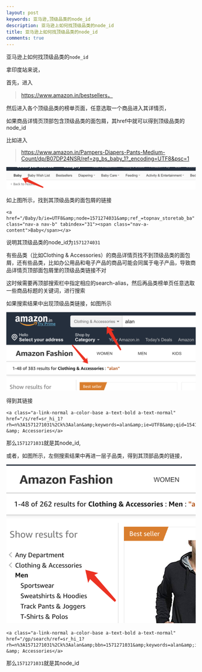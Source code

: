 ```yaml
---
layout: post
keywords: 亚马逊,顶级品类的node_id
description: 亚马逊上如何找顶级品类的node_id
title: 亚马逊上如何找顶级品类的node_id
comments: true
---
```



亚马逊上如何找顶级品类的`node_id`

拿印度站来说，

首先，进入
>  https://www.amazon.in/bestsellers，

然后进入各个顶级品类的榜单页面，任意选取一个商品进入其详情页，

如果商品详情页顶部包含顶级品类的面包屑，其href中就可以得到顶级品类的node_id

比如进入
> https://www.amazon.in/Pampers-Diapers-Pants-Medium-Count/dp/B07DP24NSR/ref=zg_bs_baby_1?_encoding=UTF8&psc=1

![amazon-baby](/assets/img/2018-11-07/amazon-baby.png)

如上图所示，找到其顶级品类的面包屑的链接
```
<a href="/Baby/b/ie=UTF8&amp;node=1571274031&amp;ref_=topnav_storetab_ba" class="nav-a nav-b" tabindex="31"><span class="nav-a-content">Baby</span></a>
```

说明其顶级品类的node_id为`1571274031`

有些品类（比如Clothing & Accessories）的商品详情页找不到顶级品类的面包屑，还有些品类，比如办公用品和电子产品的商品可能会同属于电子产品，导致商品详情页顶部面包屑里的顶级品类链接不对

这时候需要再顶部搜索栏中指定相应的search-alias，然后再品类榜单页任意选取一些商品标题的关键词，进行搜索

如果搜索结果中出现顶级品类链接，如图所示

![amazon-alan-search-1](/assets/img/2018-11-07/amazon-alan-search-1.png)

得到其链接

```
<a class="a-link-normal a-color-base a-text-bold a-text-normal" href="/s/ref=sr_hi_1?rh=n%3A1571271031%2Ck%3Aalan&amp;keywords=alan&amp;ie=UTF8&amp;qid=1541559302">Clothing &amp; Accessories</a>
```

那么`1571271031`就是其node_id,

或者，如图所示，左侧搜索结果中再进一层子品类，得到其顶部品类的链接，

![amazon-alan-search-2](/assets/img/2018-11-07/amazon-alan-search-2.png)

```
<a class="a-link-normal a-color-base a-text-bold a-text-normal" href="/gp/search/ref=sr_hi_1?rh=n%3A1571271031%2Ck%3Aalan&amp;bbn=1571271031&amp;keywords=alan&amp;ie=UTF8&amp;qid=1541558896">Clothing &amp; Accessories</a>
```

那么`1571271031`就是其node_id
